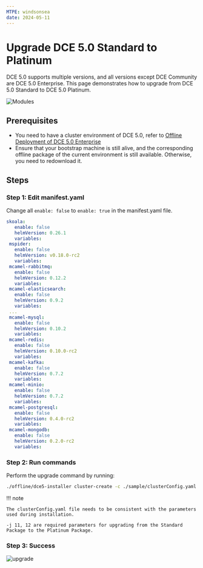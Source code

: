```yaml
---
MTPE: windsonsea
date: 2024-05-11
---
```


# Upgrade DCE 5.0 Standard to Platinum

DCE 5.0 supports multiple versions, and all versions except DCE Community are DCE 5.0 Enterprise. This page demonstrates how to upgrade from DCE 5.0 Standard to DCE 5.0 Platinum.

![Modules](https://docs.daocloud.io/daocloud-docs-images/docs/en/docs/images/dce-modules04.jpg)

## Prerequisites

- You need to have a cluster environment of DCE 5.0, refer to [Offline Deployment of DCE 5.0 Enterprise](commercial/start-install.md)
- Ensure that your bootstrap machine is still alive, and the corresponding offline package of the current environment is still available. Otherwise, you need to redownload it.

## Steps

### Step 1: Edit manifest.yaml

Change all `enable: false` to `enable: true` in the manifest.yaml file.

```yaml
skoala:
   enable: false
   helmVersion: 0.26.1
   variables:
 mspider:
   enable: false
   helmVersion: v0.18.0-rc2
   variables:
 mcamel-rabbitmq:
   enable: false
   helmVersion: 0.12.2
   variables:
 mcamel-elasticsearch:
   enable: false
   helmVersion: 0.9.2
   variables:
 ...
 mcamel-mysql:
   enable: false
   helmVersion: 0.10.2
   variables:
 mcamel-redis:
   enable: false
   helmVersion: 0.10.0-rc2
   variables:
 mcamel-kafka:
   enable: false
   helmVersion: 0.7.2
   variables:
 mcamel-minio:
   enable: false
   helmVersion: 0.7.2
   variables:
 mcamel-postgresql:
   enable: false
   helmVersion: 0.4.0-rc2
   variables:
 mcamel-mongodb:
   enable: false
   helmVersion: 0.2.0-rc2
   variables:
```

### Step 2: Run commands

Perform the upgrade command by running:

```bash
./offline/dce5-installer cluster-create -c ./sample/clusterConfig.yaml -m ./sample/manifest.yaml -j 11,12
```

!!! note

    The clusterConfig.yaml file needs to be consistent with the parameters used during installation.

    -j 11, 12 are required parameters for upgrading from the Standard Package to the Platinum Package.

### Step 3: Success

![upgrade](commercial/images/succeed01.png)
